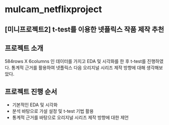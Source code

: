 # mulcam_netflixproject
## [미니프로젝트2] t-test를 이용한 넷플릭스 작품 제작 추천
## 프로젝트 소개
584rows X 6columns 인 데이터를 가지고 EDA 및 시각화를 한 후 t-test를 진행하였다.
통계적 근거를 활용하여 넷플릭스 다음 오리지널 시리즈 제작 방향에 대해 생각해보았다.
## 프로젝트 진행 순서
- 기본적인 EDA 및 시각화
- 분석 바탕으로 가설 설정 및 t-test 기법 활용
- 통계적 근거를 바탕으로 오리지널 시리즈 제작 방향에 대한 제언
